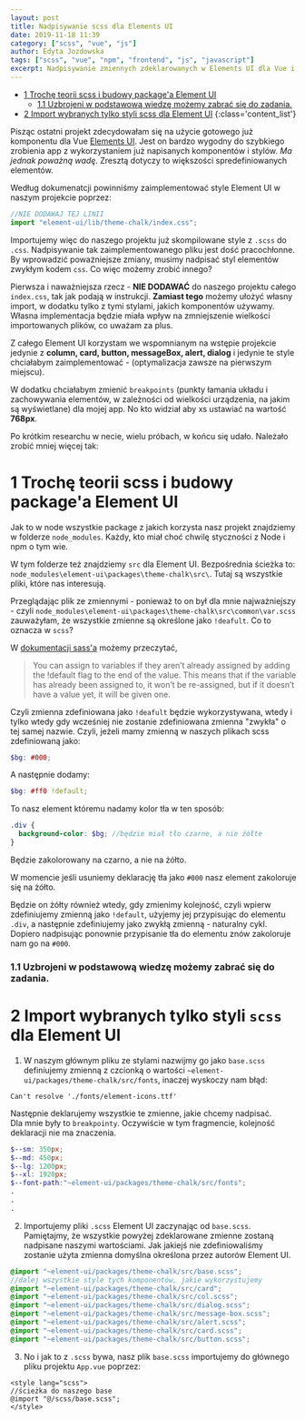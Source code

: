 ```yaml
---
layout: post
title: Nadpisywanie scss dla Elements UI
date: 2019-11-18 11:39
category: ["scss", "vue", "js"]
author: Edyta Jozdowska
tags: ["scss", "vue", "npm", "frontend", "js", "javascript"]
excerpt: Nadpisywanie zmiennych zdeklarowanych w Elements UI dla Vue i import styli tylko pojedynczych komponentów.
---
```

<!-- TOC -->

- [1 Trochę teorii scss i budowy package'a Element UI](#1-troch%c4%99-teorii-scss-i-budowy-packagea-element-ui)
    - [1.1 Uzbrojeni w podstawową wiedzę możemy zabrać się do zadania.](#11-uzbrojeni-w-podstawow%c4%85-wiedz%c4%99-mo%c5%bcemy-zabra%c4%87-si%c4%99-do-zadania)
- [2 Import wybranych tylko styli scss dla Element UI](#2-import-wybranych-tylko-styli-scss-dla-element-ui)
{:class='content_list'}
<!-- /TOC -->

Pisząc ostatni projekt zdecydowałam się na użycie gotowego już komponentu dla Vue [Elements UI](https://element.eleme.io/#/en-US).
Jest on bardzo wygodny do szybkiego zrobienia app z wykorzystaniem już napisanych komponentów i stylów. _Ma jednak poważną wadę_. Zresztą dotyczy to większości spredefiniowanych elementów.

Według dokumenatcji powinniśmy zaimplementować style Element UI w naszym projekcie poprzez:

```js
//NIE DODAWAJ TEJ LINII
import "element-ui/lib/theme-chalk/index.css";
```

Importujemy więc do naszego projektu już skompilowane style z `.scss` do `.css`. Nadpisywanie tak zaimplementowanego pliku jest dość pracochłonne. By wprowadzić poważniejsze zmiany, musimy nadpisać styl elementów zwykłym kodem `css`.
Co więc możemy zrobić innego?

Pierwsza i naważniejsza rzecz - **NIE DODAWAĆ** do naszego projektu całego `index.css`, tak jak podają w instrukcji. **Zamiast tego** możemy ułożyć własny import, w dodatku tylko z tymi stylami, jakich komponentów używamy. Własna implementacja będzie miała wpływ na zmniejszenie wielkości importowanych plików, co uważam za plus.

Z całego Element UI korzystam we wspomnianym na wstępie projekcie jedynie z **column, card, button, messageBox, alert, dialog** i jedynie te style chciałabym zaimplementować - (optymalizacja zawsze na pierwszym miejscu).

W dodatku chciałabym zmienić `breakpoints` (punkty łamania układu i zachowywania elementów, w zależności od wielkości urządzenia, na jakim są wyświetlane) dla mojej app. No kto widział aby xs ustawiać na wartość **768px**.

Po krótkim researchu w necie, wielu próbach, w końcu się udało. Należało zrobić mniej więcej tak:

# 1 Trochę teorii scss i budowy package'a Element UI

Jak to w node wszystkie package z jakich korzysta nasz projekt znajdziemy w folderze `node_modules`. Każdy, kto miał choć chwilę styczności z Node i npm o tym wie.

W tym folderze też znajdziemy `src` dla Element UI. Bezpośrednia ścieżka to: `node_modules\element-ui\packages\theme-chalk\src\`. Tutaj są wszystkie pliki, które nas interesują.

Przeglądając plik ze zmiennymi - ponieważ to on był dla mnie najważniejszy - czyli `node_modules\element-ui\packages\theme-chalk\src\common\var.scss` zauważyłam, że wszystkie zmienne są określone jako `!deafult`. Co to oznacza w `scss`?

W [dokumentacji sass'a](https://sass-lang.com/documentation#variable_defaults_) możemy przeczytać,

> You can assign to variables if they aren’t already assigned by adding the !default flag to the end of the value. This means that if the variable has already been assigned to, it won’t be re-assigned, but if it doesn’t have a value yet, it will be given one.

Czyli zmienna zdefiniowana jako `!deafult` będzie wykorzystywana, wtedy i tylko wtedy gdy wcześniej nie zostanie zdefiniowana zmienna "zwykła" o tej samej nazwie.
Czyli, jeżeli mamy zmienną w naszych plikach scss zdefiniowaną jako:

```scss
$bg: #000;
```

A następnie dodamy:

```scss
$bg: #ff0 !default;
```

To nasz element któremu nadamy kolor tła w ten sposób:

```scss
.div {
  background-color: $bg; //będzie miał tło czarne, a nie żółte
}
```

Będzie zakolorowany na czarno, a nie na żółto.

W momencie jeśli usuniemy deklarację tła jako `#000` nasz element zakoloruje się na żółto.

Będzie on żółty również wtedy, gdy zmienimy kolejność, czyli wpierw zdefiniujemy zmienną jako `!default`, użyjemy jej przypisując do elementu `.div`, a następnie zdefiniujemy jako zwykłą zmienną - naturalny cykl. Dopiero nadpisując ponownie przypisanie tła do elementu znów zakoloruje nam go na `#000`.

### 1.1 Uzbrojeni w podstawową wiedzę możemy zabrać się do zadania.

# 2 Import wybranych tylko styli `scss` dla Element UI

1. W naszym głównym pliku ze stylami nazwijmy go jako `base.scss` definiujemy zmienną z czcionką o wartości `~element-ui/packages/theme-chalk/src/fonts`, inaczej wyskoczy nam błąd:

```
Can't resolve './fonts/element-icons.ttf'
```

Następnie deklarujemy wszystkie te zmienne, jakie chcemy nadpisać.  
Dla mnie były to `breakpointy`. Oczywiście w tym fragmencie, kolejność deklaracji nie ma znaczenia.

```scss
$--sm: 350px;
$--md: 450px;
$--lg: 1200px;
$--xl: 1920px;
$--font-path:"~element-ui/packages/theme-chalk/src/fonts";
.
.
.
```

2. Importujemy pliki `.scss` Element UI zaczynając od `base.scss`. Pamiętajmy, że wszystkie powyżej zdeklarowane zmienne zostaną nadpisane naszymi wartościami. Jak jakiejś nie zdefiniowaliśmy zostanie użyta zmienna domyślna określona przez autorów Element UI.

```scss
@import "~element-ui/packages/theme-chalk/src/base.scss";
//dalej wszystkie style tych komponentów, jakie wykorzystujemy
@import "~element-ui/packages/theme-chalk/src/card";
@import "~element-ui/packages/theme-chalk/src/col.scss";
@import "~element-ui/packages/theme-chalk/src/dialog.scss";
@import "~element-ui/packages/theme-chalk/src/message-box.scss";
@import "~element-ui/packages/theme-chalk/src/alert.scss";
@import "~element-ui/packages/theme-chalk/src/card.scss";
@import "~element-ui/packages/theme-chalk/src/button.scss";
```

3. No i jak to z `.scss` bywa, nasz plik `base.scss` importujemy do głównego pliku projektu `App.vue` poprzez:

```vue
<style lang="scss">
//ścieżka do naszego base 
@import "@/scss/base.scss";
</style>
```
